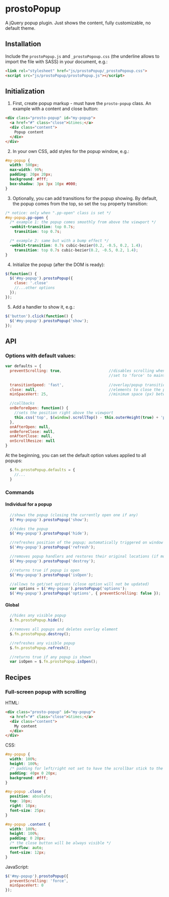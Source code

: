 # prostoPopup

A jQuery popup plugin. Just shows the content, fully customizable, no default theme.


## Installation

Include the `prostoPopup.js` and `_prostoPopoup.css` (the underline allows to import the file with SASS) in your document, e.g.:

```html
<link rel="stylesheet" href="js/prostoPopup/_prostoPopoup.css">
<script src="js/prostoPopup/prostoPopup.js"></script>
```

## Initialization

1. First, create popup markup - must have the `prosto-popup` class. An example with a content and close button:
```html
<div class="prosto-popup" id="my-popup">
  <a href="#" class="close">&times;</a>
  <div class="content">
    Popup content
  </div>
</div>
```
2. In your own CSS, add styles for the popup window, e.g.:
```css
#my-popup {
  width: 500px;
  max-width: 90%;
  padding: 20px 20px;
  background: #fff;
  box-shadow: 3px 3px 10px #000;
}
```
3. Optionally, you can add transitions for the popup showing. By default, the popup comes from the top, so set the `top` property transition:
```css
/* notice: only when ".pp-open" class is set */
#my-popup.pp-open {
  /* example 1: the popup comes smoothly from above the viewport */
  -webkit-transition: top 0.7s;
    transition: top 0.7s;

  /* example 2: same but with a bump effect */
  -webkit-transition: 0.7s cubic-bezier(0.2, -0.5, 0.2, 1.4);
    transition: top 0.7s cubic-bezier(0.2, -0.5, 0.2, 1.4);
}
```
4. Initialize the popup (after the DOM is ready):
```js
$(function() {
  $('#my-popup').prostoPopup({
    close: '.close'
    //...other options
  });
});
```
5. Add a handler to show it, e.g.:
```js
$('button').click(function() {
  $('#my-popup').prostoPopup('show');
});
```


## API

### Options with default values:

```js
var defaults = {
  preventScrolling: true,                     //disables scrolling when open, unless the popup height exceeds window height
                                              //set to 'force' to maintain this setting even if the content exceeds the viewport height
                                              
  transitionSpeed: 'fast',                    //overlay/popup transition speed
  close: null,                                //elements to close the popup; string: jQuery selector searched inside the popup or jQuery object
  minSpaceVert: 25,                           //minimum space (px) between popup and window border

  //callbacks
  onBeforeOpen: function() {
    //sets the position right above the viewport
    this.css('top', $(window).scrollTop() - this.outerHeight(true) + 'px');
  },
  onAfterOpen: null,
  onBeforeClose: null,
  onAfterClose: null,
  onScrollResize: null
}
```

At the beginning, you can set the default option values applied to all popups:

```js
  $.fn.prostoPopup.defaults = {
    //...
  }
```


### Commands

#### Individual for a popup

```js
  //shows the popup (closing the currently open one if any)
  $('#my-popup').prostoPopup('show');

  //hides the popup
  $('#my-popup').prostoPopup('hide');

  //refreshes position of the popup; automatically triggered on window resize, call it when the popup content changes
  $('#my-popup').prostoPopup('refresh');

  //removes popup handlers and restores their original locations (if moved to the top of the DOM)
  $('#my-popup').prostoPopup('destroy');

  //returns true if popup is open
  $('#my-popup').prostoPopup('isOpen');

  //allows to get/set options (close option will not be updated)
  var options = $('#my-popup').prostoPopup('options');
  $('#my-popup').prostoPopup('options', { preventScrolling: false });
```


#### Global

```js
  //hides any visible popup
  $.fn.prostoPopup.hide();

  //removes all popups and deletes overlay element
  $.fn.prostoPopup.destroy();

  //refreshes any visible popup
  $.fn.prostoPopup.refresh();

  //returns true if any popup is shown
  var isOpen = $.fn.prostoPopup.isOpen();
```


## Recipes

### Full-screen popup with scrolling

HTML:

```html
<div class="prosto-popup" id="my-popup">
  <a href="#" class="close">&times;</a>
  <div class="content">
    My content
  </div>
</div>
```

CSS:

```css
#my-popup {
  width: 100%;
  height: 100%;
  /* padding for left/right not set to have the scrollbar stick to the right */
  padding: 40px 0 20px;
  background: #fff;
}

#my-popup .close {
  position: absolute;
  top: 10px;
  right: 10px;
  font-size: 25px;
}

#my-popup .content {
  width: 100%;
  height: 100%;
  padding: 0 20px;
  /* the close button will be always visible */
  overflow: auto;
  font-size: 12px;
}

```

JavaScript:

```js
$('#my-popup').prostoPopup({
  preventScrolling: 'force',
  minSpaceVert: 0
});
```
